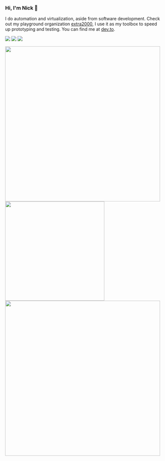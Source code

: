 ### Hi, I'm Nick 👋

I do automation and virtualization, aside from software development. Check out my playground organization [extra2000](https://github.com/extra2000), I use it as my toolbox to speed up prototyping and testing. You can find me at [dev.to](https://dev.to/nikaizuddin).


<img src="https://img.shields.io/badge/OS-GNU/Linux-informational?style=for-the-badge&logo=linux&logoColor=white&color=5fc396"> <img src="https://img.shields.io/badge/Tools-SaltStack-informational?style=for-the-badge&logo=saltstack&logoColor=white&color=5fc396"> <img src="https://img.shields.io/badge/Tools-Vagrant-informational?style=for-the-badge&logo=vagrant&logoColor=white&color=5fc396">

<a href="https://github.com/anuraghazra/github-readme-stats">
  <img src="https://github-readme-stats.vercel.app/api?username=nikAizuddin&theme=vue&show_icons=true&count_private=true&custom_title=GitHub%20Stats&hide_border=true" width="500"/>
</a>

<br />

<a href="https://wakatime.com/share/@nikAizuddin/b8181f7f-6c51-4e51-b58f-d3f632c0b3a3.svg">
  <img src="https://wakatime.com/share/@nikAizuddin/b8181f7f-6c51-4e51-b58f-d3f632c0b3a3.svg" width="320">
</a>
<a href="https://github.com/anuraghazra/github-readme-stats">
  <img src="https://github-readme-stats.vercel.app/api/wakatime?username=nikAizuddin&theme=vue&hide_border=true&custom_title=Weekly%20Coding%20Activity" width="500"/>
</a>

<!--
**nikAizuddin/nikAizuddin** is a ✨ _special_ ✨ repository because its `README.md` (this file) appears on your GitHub profile.

Here are some ideas to get you started:

- 🔭 I’m currently working on ...
- 🌱 I’m currently learning ...
- 👯 I’m looking to collaborate on ...
- 🤔 I’m looking for help with ...
- 💬 Ask me about ...
- 📫 How to reach me: ...
- 😄 Pronouns: ...
- ⚡ Fun fact: ...
-->
